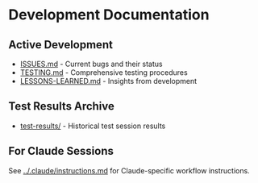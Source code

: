# Development Documentation

## Active Development

- [ISSUES.md](ISSUES.md) - Current bugs and their status
- [TESTING.md](TESTING.md) - Comprehensive testing procedures
- [LESSONS-LEARNED.md](LESSONS-LEARNED.md) - Insights from development

## Test Results Archive

- [test-results/](test-results/) - Historical test session results

## For Claude Sessions

See [../.claude/instructions.md](../.claude/instructions.md) for Claude-specific workflow instructions.